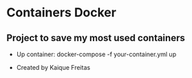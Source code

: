 # Containers Docker

## Project to save my most used containers

* Up container: docker-compose -f your-container.yml up

- Created by Kaique Freitas
